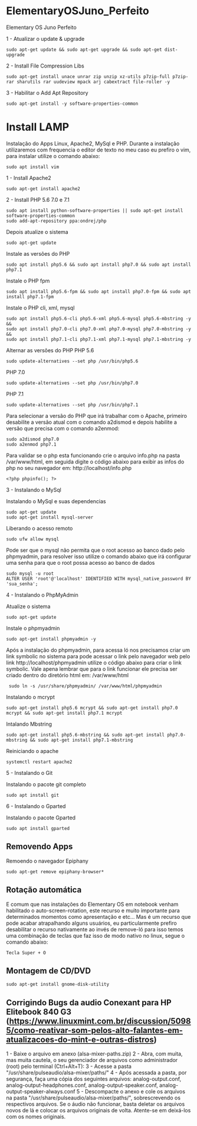 # ElementaryOSJuno_Perfeito
Elementary OS Juno Perfeito 

1 - Atualizar o update & upgrade
```shell
sudo apt-get update && sudo apt-get upgrade && sudo apt-get dist-upgrade
```

2 - Install File Compression Libs
```shell
sudo apt-get install unace unrar zip unzip xz-utils p7zip-full p7zip-rar sharutils rar uudeview mpack arj cabextract file-roller -y
```

3 - Habilitar o Add Apt Repository
```shell
sudo apt-get install -y software-properties-common
```
# Install LAMP
Instalação do Apps Linux, Apache2, MySql e PHP.
Durante a instalação utilizaremos com frequencia o editor de texto no meu caso eu prefiro o vim, para instalar utilize o comando abaixo:

```shell
sudo apt install vim
```


1 - Install Apache2
```shell
sudo apt-get install apache2
```
2 - Install PHP 5.6 7.0 e 7.1
```shell
sudo apt install python-software-properties || sudo apt-get install software-properties-common
sudo add-apt-repository ppa:ondrej/php
```

Depois atualize o sistema
```shell
sudo apt-get update
```

Instale as versões do PHP
```shell
sudo apt install php5.6 && sudo apt install php7.0 && sudo apt install php7.1
```

Instale o PHP fpm
```shell
sudo apt install php5.6-fpm && sudo apt install php7.0-fpm && sudo apt install php7.1-fpm
```

Instale o PHP cli, xml, mysql
```shell
sudo apt install php5.6-cli php5.6-xml php5.6-mysql php5.6-mbstring -y &&
sudo apt install php7.0-cli php7.0-xml php7.0-mysql php7.0-mbstring -y &&
sudo apt install php7.1-cli php7.1-xml php7.1-mysql php7.1-mbstring -y 
```

Alternar as versões do PHP
PHP 5.6
```shell
sudo update-alternatives --set php /usr/bin/php5.6
```

PHP 7.0
```shell
sudo update-alternatives --set php /usr/bin/php7.0
```

PHP 7.1
```shell
sudo update-alternatives --set php /usr/bin/php7.1
```

Para selecionar a versão do PHP que irá trabalhar com o Apache, primeiro desabilite a versão atual com o comando a2dismod e depois habilite a versão que precisa com o comando a2enmod:
```shell
sudo a2dismod php7.0
sudo a2enmod php7.1
```

Para validar se o php esta funcionando crie o arquivo info.php na pasta /var/www/html, em seguida digite o código abaixo para exibir as infos do php no seu navegador em: http://localhost/info.php

```shell
<?php phpinfo(); ?>
```

3 - Instalando o MySql 

Instalando o MySql e suas dependencias 
```shell
sudo apt-get update
sudo apt-get install mysql-server
```
Liberando o acesso remoto
```shell
sudo ufw allow mysql
```
Pode ser que o mysql não permita que o root acesso ao banco dado pelo phpmyadmin, para resolver isso utilize o comando abaixo que irá configurar uma senha para que o root possa acesso ao banco de dados 

```shell
sudo mysql -u root
ALTER USER 'root'@'localhost' IDENTIFIED WITH mysql_native_password BY 'sua_senha'; 
```
4 - Instalando o PhpMyAdmin

Atualize o sistema 
```shell
sudo apt-get update
```

Instale o phpmyadmin
```shell 
sudo apt-get install phpmyadmin -y
```

Após a instalação do phpmyadmin, para acessa ló nos precisamos criar um link symbolic no sistema para pode acessar o link pelo navegador web pelo link http://localhost/phpmyadmin utilize o código abaixo para criar o link symbolic. Vale apena lembrar que para o link funcionar ele precisa ser criado dentro do diretório html em: /var/www/html

```shell 
 sudo ln -s /usr/share/phpmyadmin/ /var/www/html/phpmyadmin 
```



Instalando o mcrypt
```shell
sudo apt-get install php5.6 mcrypt && sudo apt-get install php7.0 mcrypt && sudo apt-get install php7.1 mcrypt 
```

Intalando Mbstring
```shell
sudo apt-get install php5.6-mbstring && sudo apt-get install php7.0-mbstring && sudo apt-get install php7.1-mbstring 
```

Reiniciando o apache
```shell
systemctl restart apache2
```

5 - Instalando o Git 

Instalando o pacote git completo
```shell
sudo apt install git
```

6 - Instalando o Gparted

Instalando o pacote Gparted 
```shell
sudo apt install gparted
```

## Removendo Apps

Remoendo o navegador Epiphany
```shell
sudo apt-get remove epiphany-browser*
```

## Rotação automática 

E comum que nas instalações do Elementary OS em notebook venham habilitado o auto-screen-rotation, este recurso e muito importante para determinados momentos como apresentação e etc... Mas é um recurso que pode acabar atrapalhando alguns usuários, eu particularmente prefiro desabilitar o recurso nativamente ao invés de remove-ló para isso temos uma combinação de teclas que faz isso de modo nativo no linux, segue o comando abaixo:

```shell
Tecla Super + O
```

## Montagem de CD/DVD 

```shell
sudo apt-get install gnome-disk-utility

```

## Corrigindo Bugs da audio Conexant para HP Elitebook 840 G3 (https://www.linuxmint.com.br/discussion/50985/como-reativar-som-pelos-alto-falantes-em-atualizacoes-do-mint-e-outras-distros)

1 - Baixe o arquivo em anexo (alsa-mixer-paths.zip)
2 - Abra, com muita, mas muita cautela, o seu gerenciador de arquivos como administrador (root) pelo terminal (Ctrl+Alt+T):
3 - Acesse a pasta "/usr/share/pulseaudio/alsa-mixer/paths/"
4 - Após acessada a pasta, por segurança, faça uma cópia dos seguintes arquivos: 
      analog-output.conf, 
      analog-output-headphones.conf, 
      analog-output-speaker.conf, 
      analog-output-speaker-always.conf
5 - Descompacte o anexo e cole os arquivos na pasta "/usr/share/pulseaudio/alsa-mixer/paths/", sobrescrevendo os respectivos     arquivos.
    Se o áudio não funcionar, basta deletar os arquivos novos de lá e colocar os arquivos originais de volta. Atente-se em       deixá-los com os nomes originais.
